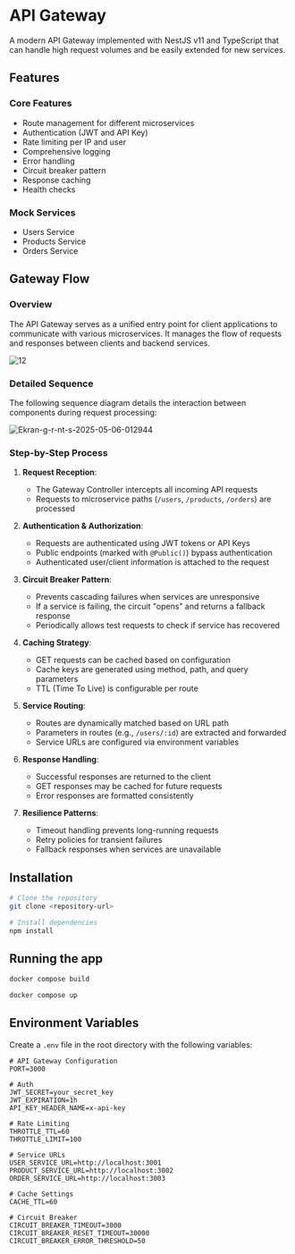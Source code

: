# API Gateway

A modern API Gateway implemented with NestJS v11 and TypeScript that can handle high request volumes and be easily extended for new services.

## Features

### Core Features
- Route management for different microservices
- Authentication (JWT and API Key)
- Rate limiting per IP and user
- Comprehensive logging
- Error handling
- Circuit breaker pattern
- Response caching
- Health checks

### Mock Services
- Users Service
- Products Service
- Orders Service

## Gateway Flow

### Overview

The API Gateway serves as a unified entry point for client applications to communicate with various microservices. It manages the flow of requests and responses between clients and backend services.



<img src='https://i.postimg.cc/NjgfsWpS/12.png' border='0' alt='12'/>

### Detailed Sequence

The following sequence diagram details the interaction between components during request processing:

<img src='https://i.postimg.cc/25S6wPWh/Ekran-g-r-nt-s-2025-05-06-012944.png' border='0' alt='Ekran-g-r-nt-s-2025-05-06-012944'/>

### Step-by-Step Process

1. **Request Reception**: 
   - The Gateway Controller intercepts all incoming API requests
   - Requests to microservice paths (`/users`, `/products`, `/orders`) are processed

2. **Authentication & Authorization**:
   - Requests are authenticated using JWT tokens or API Keys
   - Public endpoints (marked with `@Public()`) bypass authentication
   - Authenticated user/client information is attached to the request

3. **Circuit Breaker Pattern**:
   - Prevents cascading failures when services are unresponsive
   - If a service is failing, the circuit "opens" and returns a fallback response
   - Periodically allows test requests to check if service has recovered

4. **Caching Strategy**:
   - GET requests can be cached based on configuration
   - Cache keys are generated using method, path, and query parameters
   - TTL (Time To Live) is configurable per route

5. **Service Routing**:
   - Routes are dynamically matched based on URL path
   - Parameters in routes (e.g., `/users/:id`) are extracted and forwarded
   - Service URLs are configured via environment variables

6. **Response Handling**:
   - Successful responses are returned to the client
   - GET responses may be cached for future requests
   - Error responses are formatted consistently

7. **Resilience Patterns**:
   - Timeout handling prevents long-running requests
   - Retry policies for transient failures
   - Fallback responses when services are unavailable

## Installation

```bash
# Clone the repository
git clone <repository-url>

# Install dependencies
npm install
```

## Running the app

```bash
docker compose build

docker compose up
```

## Environment Variables

Create a `.env` file in the root directory with the following variables:

```
# API Gateway Configuration
PORT=3000

# Auth
JWT_SECRET=your_secret_key
JWT_EXPIRATION=1h
API_KEY_HEADER_NAME=x-api-key

# Rate Limiting
THROTTLE_TTL=60
THROTTLE_LIMIT=100

# Service URLs
USER_SERVICE_URL=http://localhost:3001
PRODUCT_SERVICE_URL=http://localhost:3002
ORDER_SERVICE_URL=http://localhost:3003

# Cache Settings
CACHE_TTL=60

# Circuit Breaker
CIRCUIT_BREAKER_TIMEOUT=3000
CIRCUIT_BREAKER_RESET_TIMEOUT=30000
CIRCUIT_BREAKER_ERROR_THRESHOLD=50
```
